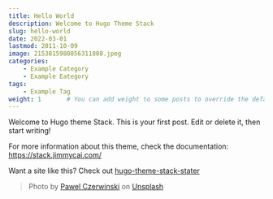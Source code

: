```yaml
---
title: Hello World
description: Welcome to Hugo Theme Stack
slug: hello-world
date: 2022-03-01
lastmod: 2011-10-09
image: 2153815980856311808.jpeg
categories:
    - Example Category
    - Example Eategory
tags:
    - Example Tag
weight: 1       # You can add weight to some posts to override the default sorting (date descending)
---
```


Welcome to Hugo theme Stack. This is your first post. Edit or delete it, then start writing!

For more information about this theme, check the documentation: https://stack.jimmycai.com/

Want a site like this? Check out [hugo-theme-stack-stater](https://github.com/CaiJimmy/hugo-theme-stack-starter)

> Photo by [Pawel Czerwinski](https://unsplash.com/@pawel_czerwinski) on [Unsplash](https://unsplash.com/)


<div>
    <canvas id="myChart"></canvas>
</div>